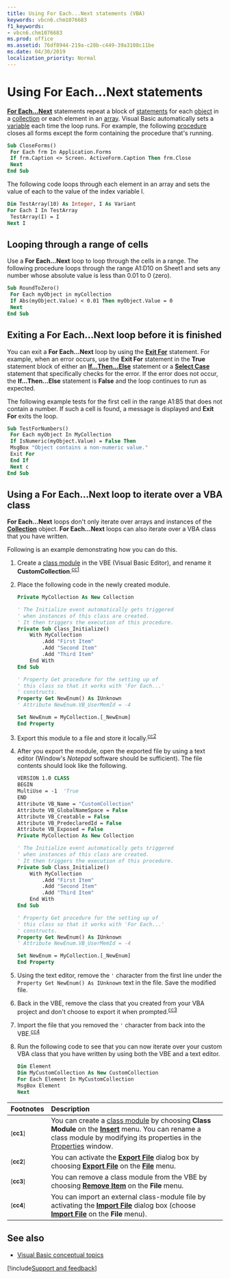 ```yaml
---
title: Using For Each...Next statements (VBA)
keywords: vbcn6.chm1076683
f1_keywords:
- vbcn6.chm1076683
ms.prod: office
ms.assetid: 76df8944-219a-c28b-c449-39a3108c11be
ms.date: 04/30/2019
localization_priority: Normal
---
```



# Using For Each...Next statements

**[For Each...Next](../../reference/user-interface-help/for-eachnext-statement.md)** statements repeat a block of [statements](../../Glossary/vbe-glossary.md#statement) for each [object](../../Glossary/vbe-glossary.md#object) in a [collection](../../Glossary/vbe-glossary.md#collection) or each element in an [array](../../Glossary/vbe-glossary.md#array). Visual Basic automatically sets a [variable](../../Glossary/vbe-glossary.md#variable) each time the loop runs. For example, the following [procedure](../../Glossary/vbe-glossary.md#procedure) closes all forms except the form containing the procedure that's running.

```vb
Sub CloseForms() 
 For Each frm In Application.Forms 
 If frm.Caption <> Screen. ActiveForm.Caption Then frm.Close 
 Next 
End Sub
```

The following code loops through each element in an array and sets the value of each to the value of the index variable I.

```vb
Dim TestArray(10) As Integer, I As Variant 
For Each I In TestArray 
 TestArray(I) = I 
Next I 

```


## Looping through a range of cells

Use a **For Each...Next** loop to loop through the cells in a range. The following procedure loops through the range A1:D10 on Sheet1 and sets any number whose absolute value is less than 0.01 to 0 (zero).

```vb
Sub RoundToZero() 
 For Each myObject in myCollection 
 If Abs(myObject.Value) < 0.01 Then myObject.Value = 0 
 Next 
End Sub
```

## Exiting a For Each...Next loop before it is finished

You can exit a **For Each...Next** loop by using the **[Exit For](../../reference/user-interface-help/exit-statement.md)** statement. For example, when an error occurs, use the **Exit For** statement in the **True** statement block of either an **[If...Then...Else](../../reference/user-interface-help/ifthenelse-statement.md)** statement or a **[Select Case](../../reference/user-interface-help/select-case-statement.md)** statement that specifically checks for the error. If the error does not occur, the **If…Then…Else** statement is **False** and the loop continues to run as expected.

The following example tests for the first cell in the range A1:B5 that does not contain a number. If such a cell is found, a message is displayed and **Exit For** exits the loop.

```vb
Sub TestForNumbers() 
 For Each myObject In MyCollection 
 If IsNumeric(myObject.Value) = False Then 
 MsgBox "Object contains a non-numeric value." 
 Exit For 
 End If 
 Next c 
End Sub
```


## Using a For Each...Next loop to iterate over a VBA class

**For Each...Next** loops don't only iterate over arrays and instances of the **[Collection](../../reference/user-interface-help/collection-object.md)**  object. **For Each...Next** loops can also iterate over a VBA class that you have written.

Following is an example demonstrating how you can do this.

1. Create a [class module](../../glossary/vbe-glossary.md#class-module) in the VBE (Visual Basic Editor), and rename it **CustomCollection**.<sup>[cc1](#cc1)</sup>

2. Place the following code in the newly created module.

    ```vb
    Private MyCollection As New Collection

    ' The Initialize event automatically gets triggered
    ' when instances of this class are created.
    ' It then triggers the execution of this procedure.
    Private Sub Class_Initialize()
        With MyCollection
            .Add "First Item"
            .Add "Second Item"
            .Add "Third Item"
        End With
    End Sub

    ' Property Get procedure for the setting up of
    ' this class so that it works with 'For Each...'
    ' constructs.
    Property Get NewEnum() As IUnknown
    ' Attribute NewEnum.VB_UserMemId = -4

    Set NewEnum = MyCollection.[_NewEnum]
    End Property
    ```

3. Export this module to a file and store it locally.<sup>[cc2](#cc2)</sup>

4. After you export the module, open the exported file by using a text editor (Window's _Notepad_ software should be sufficient). The file contents should look like the following.

    ```vb
    VERSION 1.0 CLASS
    BEGIN
    MultiUse = -1  'True
    END
    Attribute VB_Name = "CustomCollection"
    Attribute VB_GlobalNameSpace = False
    Attribute VB_Creatable = False
    Attribute VB_PredeclaredId = False
    Attribute VB_Exposed = False
    Private MyCollection As New Collection

    ' The Initialize event automatically gets triggered
    ' when instances of this class are created.
    ' It then triggers the execution of this procedure.
    Private Sub Class_Initialize()
        With MyCollection
            .Add "First Item"
            .Add "Second Item"
            .Add "Third Item"
        End With
    End Sub

    ' Property Get procedure for the setting up of
    ' this class so that it works with 'For Each...'
    ' constructs.
    Property Get NewEnum() As IUnknown
    ' Attribute NewEnum.VB_UserMemId = -4

    Set NewEnum = MyCollection.[_NewEnum]
    End Property
    ```

5. Using the text editor, remove the `'` character from the first line under the `Property Get NewEnum() As IUnknown` text in the file. Save the modified file.

6. Back in the VBE, remove the class that you created from your VBA project and don't choose to export it when prompted.<sup>[cc3](#cc3)</sup>

7. Import the file that you removed the `'` character from back into the VBE.<sup>[cc4](#cc4)</sup>

8. Run the following code to see that you can now iterate over your custom VBA class that you have written by using both the VBE and a text editor.

    ```vb
    Dim Element
    Dim MyCustomCollection As New CustomCollection
    For Each Element In MyCustomCollection
    MsgBox Element
    Next
    ```

|Footnotes|Description|
|:--------|:----------|
| <sup><a name="cc1">[**cc1**]</a></sup> | You can create a [class module](../../glossary/vbe-glossary.md#class-module) by choosing **Class Module** on the **[Insert](../../reference/user-interface-help/insert-menu.md)** menu. You can rename a class module by modifying its properties in the [Properties](../../reference/user-interface-help/use-the-properties-window.md) window. |
| <sup><a name="cc2">[**cc2**]</a></sup> | You can activate the **[Export File](../../reference/user-interface-help/export-file-dialog-box.md)** dialog box by choosing **[Export File](../../reference/user-interface-help/file-menu.md#import-file-export-file)** on the **[File](../../reference/user-interface-help/file-menu.md)** menu. |
| <sup><a name="cc3">[**cc3**]</a></sup> | You can remove a class module from the VBE by choosing **[Remove Item](../../reference/user-interface-help/file-menu.md#remove-item)** on the **File** menu. |
| <sup><a name="cc4">[**cc4**]</a></sup> | You can import an external class-module file by activating the **[Import File](../../reference/user-interface-help/import-file-dialog-box.md)** dialog box (choose **[Import File](../../reference/user-interface-help/file-menu.md#import-file-export-file)** on the **File** menu). |


## See also

- [Visual Basic conceptual topics](../../reference/user-interface-help/visual-basic-conceptual-topics.md)

[!include[Support and feedback](~/includes/feedback-boilerplate.md)]
